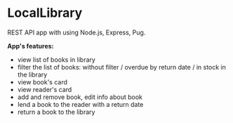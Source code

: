 # LocalLibrary
REST API app with using Node.js, Express, Pug.

**App's features:**

- view list of books in library
- filter the list of books: without filter / overdue by return date / in stock in the library
- view book's card
- view reader's card
- add and remove book, edit info about book
- lend a book to the reader with a return date
- return a book to the library
